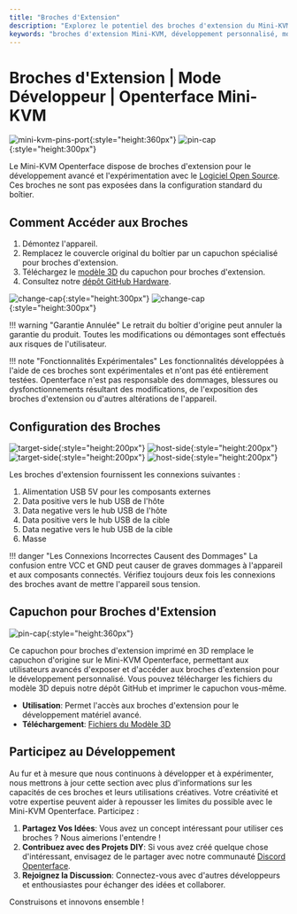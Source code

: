 ```yaml
---
title: "Broches d'Extension"
description: "Explorez le potentiel des broches d'extension du Mini-KVM Openterface pour le développement de matériel personnalisé et les projets open-source."
keywords: "broches d'extension Mini-KVM, développement personnalisé, modification matérielle, KVM open-source"
---
```


# **Broches d'Extension** | Mode Développeur | Openterface Mini-KVM

![mini-kvm-pins-port](/images/product/mini-kvm-pins-port.png){:style="height:360px"}
![pin-cap](https://assets.openterface.com/images/product/part/pin-cap.jpg){:style="height:300px"}

Le Mini-KVM Openterface dispose de broches d'extension pour le développement avancé et l'expérimentation avec le [Logiciel Open Source](/app). Ces broches ne sont pas exposées dans la configuration standard du boîtier.

## Comment Accéder aux Broches

1. Démontez l'appareil.
2. Remplacez le couvercle original du boîtier par un capuchon spécialisé pour broches d'extension.
3. Téléchargez le [modèle 3D](https://github.com/TechxArtisanStudio/Openterface_Mini-KVM_Hardware/tree/main/models) du capuchon pour broches d'extension.
4. Consultez notre [dépôt GitHub Hardware](https://github.com/TechxArtisanStudio/Openterface_Mini-KVM_Hardware).

![change-cap](/images/product/change-cap.svg#only-light){:style="height:300px"}
![change-cap](/images/product/change-cap_1.svg#only-dark){:style="height:300px"}

!!! warning "Garantie Annulée"
    Le retrait du boîtier d'origine peut annuler la garantie du produit. Toutes les modifications ou démontages sont effectués aux risques de l'utilisateur.

!!! note "Fonctionnalités Expérimentales"
    Les fonctionnalités développées à l'aide de ces broches sont expérimentales et n'ont pas été entièrement testées. Openterface n'est pas responsable des dommages, blessures ou dysfonctionnements résultant des modifications, de l'exposition des broches d'extension ou d'autres altérations de l'appareil.

## Configuration des Broches

![target-side](/images/product/extension-pins-1.svg#only-light){:style="height:200px"}
![host-side](/images/product/extension-pins-2.svg#only-light){:style="height:200px"}
![target-side](/images/product/extension-pins-1_1.svg#only-dark){:style="height:200px"}
![host-side](/images/product/extension-pins-2_1.svg#only-dark){:style="height:200px"}

Les broches d'extension fournissent les connexions suivantes :

1. Alimentation USB 5V pour les composants externes
2. Data positive vers le hub USB de l'hôte
3. Data negative vers le hub USB de l'hôte
4. Data positive vers le hub USB de la cible
5. Data negative vers le hub USB de la cible
6. Masse

!!! danger "Les Connexions Incorrectes Causent des Dommages"
    La confusion entre VCC et GND peut causer de graves dommages à l'appareil et aux composants connectés. Vérifiez toujours deux fois les connexions des broches avant de mettre l'appareil sous tension.

## Capuchon pour Broches d'Extension

![pin-cap](https://assets.openterface.com/images/product/part/pin-cap.jpg){:style="height:360px"}

Ce capuchon pour broches d'extension imprimé en 3D remplace le capuchon d'origine sur le Mini-KVM Openterface, permettant aux utilisateurs avancés d'exposer et d'accéder aux broches d'extension pour le développement personnalisé. Vous pouvez télécharger les fichiers du modèle 3D depuis notre dépôt GitHub et imprimer le capuchon vous-même.

- **Utilisation**: Permet l'accès aux broches d'extension pour le développement matériel avancé.
- **Téléchargement**: [Fichiers du Modèle 3D](https://github.com/TechxArtisanStudio/Openterface_Mini-KVM_Hardware/tree/main/models)

## Participez au Développement

Au fur et à mesure que nous continuons à développer et à expérimenter, nous mettrons à jour cette section avec plus d'informations sur les capacités de ces broches et leurs utilisations créatives. Votre créativité et votre expertise peuvent aider à repousser les limites du possible avec le Mini-KVM Openterface. Participez :

1. **Partagez Vos Idées**: Vous avez un concept intéressant pour utiliser ces broches ? Nous aimerions l'entendre !
2. **Contribuez avec des Projets DIY**: Si vous avez créé quelque chose d'intéressant, envisagez de le partager avec notre communauté [Discord Openterface](/discord).
3. **Rejoignez la Discussion**: Connectez-vous avec d'autres développeurs et enthousiastes pour échanger des idées et collaborer.

Construisons et innovons ensemble !